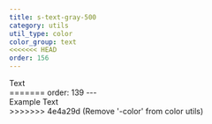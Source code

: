 ```yaml
---
title: s-text-gray-500
category: utils
util_type: color
color_group: text
<<<<<<< HEAD
order: 156
---
```

<div class="s-text-gray-500 s-bg-black">Text</div>
=======
order: 139
---
<div class="s-text-gray-500">Example Text</div>
>>>>>>> 4e4a29d (Remove '-color' from  color utils)
